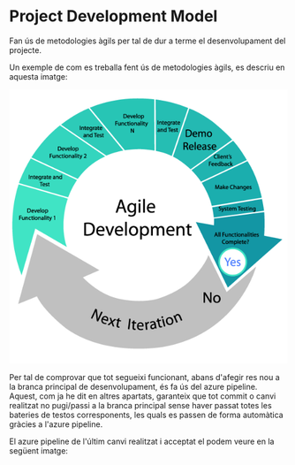 <!-- TITLE: Project Development Model -->
<!-- SUBTITLE: Project Development Model -->

# Project Development Model
Fan ús de metodologies àgils per tal de dur a terme el desenvolupament del projecte. 

Un exemple de com es treballa fent ús de metodologies àgils, es descriu en aquesta imatge:

![Agile Software Development](/uploads/agile-software-development.png "Agile Software Development")


Per tal de comprovar que tot segueixi funcionant, abans d'afegir res nou a la branca principal de desenvolupament, és fa ús del azure pipeline.  
Aquest, com ja he dit en altres apartats, garanteix que tot commit o canvi realitzat no pugi/passi a la branca principal sense haver passat totes les bateries de testos corresponents, les quals es passen de forma automàtica gràcies a l'azure pipeline. 

El azure pipeline de l'últim canvi realitzat i acceptat el podem veure en la següent imatge:

